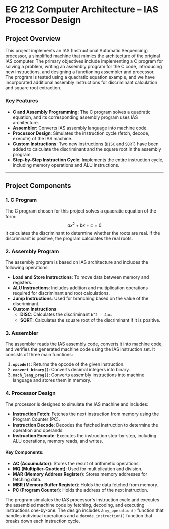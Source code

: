 # EG 212 Computer Architecture – IAS Processor Design 

## Project Overview

This project implements an IAS (Instructional Automatic Sequencing) processor, a simplified machine that mimics the architecture of the original IAS computer. The primary objectives include implementing a C program for solving a problem, writing an assembly program for the C code, introducing new instructions, and designing a functioning assembler and processor. The program is tested using a quadratic equation example, and we have incorporated additional assembly instructions for discriminant calculation and square root extraction.

### Key Features

- **C and Assembly Programming**: The C program solves a quadratic equation, and its corresponding assembly program uses IAS architecture.
- **Assembler**: Converts IAS assembly language into machine code.
- **Processor Design**: Simulates the instruction cycle (fetch, decode, execute) of the IAS machine.
- **Custom Instructions**: Two new instructions (`DISC` and `SQRT`) have been added to calculate the discriminant and the square root in the assembly program.
- **Step-by-Step Instruction Cycle**: Implements the entire instruction cycle, including memory operations and ALU instructions.

---

## Project Components

### 1. **C Program**
The C program chosen for this project solves a quadratic equation of the form:
$$ ax^2 + bx + c = 0 $$
It calculates the discriminant to determine whether the roots are real. If the discriminant is positive, the program calculates the real roots.

### 2. **Assembly Program**
The assembly program is based on IAS architecture and includes the following operations:

- **Load and Store Instructions**: To move data between memory and registers.
- **ALU Instructions**: Includes addition and multiplication operations required for discriminant and root calculations.
- **Jump Instructions**: Used for branching based on the value of the discriminant.
- **Custom Instructions**:
  - **DISC**: Calculates the discriminant `b^2 - 4ac`.
  - **SQRT**: Calculates the square root of the discriminant if it is positive.

### 3. **Assembler**
The assembler reads the IAS assembly code, converts it into machine code, and verifies the generated machine code using the IAS instruction set. It consists of three main functions:

1. **`opcode()`**: Returns the opcode of the given instruction.
2. **`convert_binary()`**: Converts decimal integers into binary.
3. **`mach_lang_prog()`**: Converts assembly instructions into machine language and stores them in memory.

### 4. **Processor Design**
The processor is designed to simulate the IAS machine and includes:

- **Instruction Fetch**: Fetches the next instruction from memory using the Program Counter (PC).
- **Instruction Decode**: Decodes the fetched instruction to determine the operation and operands.
- **Instruction Execute**: Executes the instruction step-by-step, including ALU operations, memory reads, and writes.
  
#### Key Components:
- **AC (Accumulator)**: Stores the result of arithmetic operations.
- **MQ (Multiplier-Quotient)**: Used for multiplication and division.
- **MAR (Memory Address Register)**: Stores memory addresses for fetching data.
- **MBR (Memory Buffer Register)**: Holds the data fetched from memory.
- **PC (Program Counter)**: Holds the address of the next instruction.

The program simulates the IAS processor's instruction cycle and executes the assembled machine code by fetching, decoding, and executing instructions one-by-one. The design includes a `my_operation()` function that handles individual operations and a `decode_instruction()` function that breaks down each instruction cycle.
